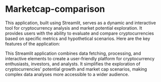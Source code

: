 # Marketcap-comparison
This application, built using Streamlit, serves as a dynamic and interactive tool for cryptocurrency analysis and market potential exploration. It provides users with the ability to evaluate and compare cryptocurrencies based on specific metrics and hypothetical scenarios. Here are the key features of the application: 

This Streamlit application combines data fetching, processing, and interactive elements to create a user-friendly platform for cryptocurrency enthusiasts, investors, and analysts. It simplifies the exploration of cryptocurrencies' potential growth and market cap scenarios, making complex data analyses more accessible to a wider audience.
